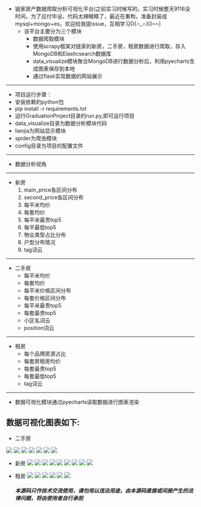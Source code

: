 - 链家房产数据爬取分析可视化平台(之前实习时候写的，实习时候整天9116没时间，为了应付毕设，代码太辣眼睛了，最近在重构，准备封装成mysql+mongo+es，欢迎给我提issue，互相学习O(∩_∩)O~~)
    - 该平台主要分为三个模块
        - 数据爬取模块
        * 使用scrapy框架对链家的新房，二手房，租房数据进行爬取，存入MongoDB和Elasticsearch数据库
        *  data_visualize模块聚合MongoDB进行数据分析后，利用pyecharts生成图表保存到本地
        * 通过flask实现数据的网站展示
---
+ 项目运行步骤：
+ 安装依赖的python包
+ pip install -r requirements.txt
+ 运行GraduationProject目录的run.py,即可运行项目
+ data_visualize目录为数据分析模块代码
+ lianjia为网站显示模块
+ spider为爬虫模块
+ config目录为项目的配置文件
---
+ 数据分析视角
---
+ 新房
    1. main_price各区间分布
    2. second_price各区间分布
    3. 每平米均价
    4. 每套均价
    5. 每平米最贵top5
    6. 每平最低top5
    7. 物业类型占比分布
    8. 户型分布情况
    9. tag词云

---

+ 二手房
    * 每平米均价
    * 每套均价
    * 每平米价格区间分布
    * 每套价格区间分布
    * 每平米最贵top5
    * 每套最贵top5
    * 小区名词云
    * position词云
---
+ 租房
    * 每个品牌房源占比
    * 每套房租房均价
    * 每套最贵top5
    * 每套最低top5
    * tag词云
---
+ 数据可视化模块通过pyecharts读取数据进行图表渲染
## 数据可视化图表如下:
* 二手房

![](lianjia/static/ershoufang/avg_loupan/新一线城市二手房每套均价(1).gif)
![](lianjia/static/ershoufang/position_wordcloud/北京市二手房热门地段.gif)
![](lianjia/static/ershoufang/square_meter_max_top5/北京市二手房每平米最贵top5小区.gif)
![](lianjia/static/ershoufang/square_meter_min_top5/哈尔滨市二手房每平米最便宜top5小区.gif)
![](lianjia/static/ershoufang/total_price_range/成都市二手房每套房价位占比分布图.gif)
![](lianjia/static/ershoufang/unit_price_range/北京市二手房每平米楼盘价位占比分布图.gif)
![](lianjia/static/ershoufang/xiaoqu_wordcloud/武汉市二手房热门小区.gif)

* 新房
![](lianjia/static/newhouse/avg_loupan/链家部分二线内陆城市每套新房均价.gif)
![](lianjia/static/newhouse/avg_square_meter/链家部分一线城市及新一线城市新房每平米均价.gif)
![](lianjia/static/newhouse/huxing_count/珠海市新房户型占比分布图.gif)
![](lianjia/static/newhouse/main_price_range/承德市新房每平米楼盘价位占比分布图.gif)
![](lianjia/static/newhouse/second_price_range/重庆市每套新房价位占比分布图.gif)
![](lianjia/static/newhouse/square_meter_max_top5/成都市新房每平米最贵top5楼盘.gif)
![](lianjia/static/newhouse/square_meter_min_top5/杭州市新房每平米最便宜top5楼盘.gif)
![](lianjia/static/newhouse/tag_wordcloud/上海市新房热门标签.gif)
![](lianjia/static/newhouse/wuye_type_count/南京市新房物业类型占比分布图.gif)
* 租房
  ![](lianjia/static/rent/avg_price/一线城市租房均价.gif)
  ![](lianjia/static/rent/brand_avg_price/东莞市房源占比最高平台top5均价.gif)
  ![](lianjia/static/rent/rent_max_top5/合肥市租房价格最高top5.gif)
  ![](lianjia/static/rent/rent_min_top5/杭州市租房价格最低top5.gif)
  ![](lianjia/static/rent/source_percentage/广州市链家租房来源.gif)
  ![](lianjia/static/rent/tag_wordcloud/杭州市租房热门标签.gif)

  ##### 本源码只作技术交流使用，请勿用以违法用途，由本源码直接或间接产生的法律问题，将由使用者自行承担
